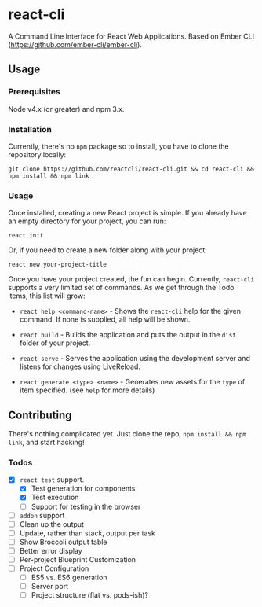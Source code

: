 # react-cli

A Command Line Interface for React Web Applications. Based on Ember CLI (https://github.com/ember-cli/ember-cli).

## Usage

### Prerequisites

Node v4.x (or greater) and npm 3.x.

### Installation

Currently, there's no `npm` package so to install, you have to clone the repository locally:

`git clone https://github.com/reactcli/react-cli.git && cd react-cli && npm install && npm link`

### Usage

Once installed, creating a new React project is simple. If you already have an empty directory for your project, you can run:

`react init`

Or, if you need to create a new folder along with your project:

`react new your-project-title`

Once you have your project created, the fun can begin. Currently, `react-cli` supports a very limited set of commands. As we get through the Todo items, this list will grow:

* `react help <command-name>` - Shows the `react-cli` help for the given command. If none is supplied, all help will be shown.

* `react build` - Builds the application and puts the output in the `dist` folder of your project.

* `react serve` - Serves the application using the development server and listens for changes using LiveReload.

* `react generate <type> <name>` - Generates new assets for the `type` of item specified. (see `help` for more details)

## Contributing

There's nothing complicated yet. Just clone the repo, `npm install && npm link`, and start hacking!

### Todos

- [x] `react test` support.
  - [x] Test generation for components
  - [x] Test execution
  - [ ] Support for testing in the browser
- [ ] `addon` support
- [ ] Clean up the output
 - [ ] Update, rather than stack, output per task
 - [ ] Show Broccoli output table
 - [ ] Better error display
- [ ] Per-project Blueprint Customization
- [ ] Project Configuration
  - [ ] ES5 vs. ES6 generation
  - [ ] Server port
  - [ ] Project structure (flat vs. pods-ish)?
